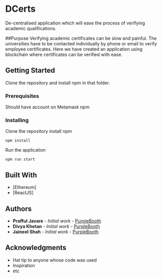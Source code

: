 # DCerts

De-centralised application which will ease the process of verifying academic qualifications.

##Purpose
Verifying academic certificates can be slow and painful. The universities have to be contacted individually by phone or email to verify employee certificates. Here we have created an application using blockchain where certificates can be verified with ease.

## Getting Started

Clone the repository and install npm in that folder.

### Prerequisites

Should have account on Metamask
npm

### Installing

Clone the repository
install npm

```
npm install
```

Run the application

```
npm run start
```

## Built With

* [Ethereum]
* [ReactJS]

## Authors

* **Prafful Javare** - *Initial work* - [PurpleBooth](https://github.com/profgrammer)
* **Divya Khetan** - *Initial work* - [PurpleBooth](https://github.com/divyakhetan)
* **Jaineel Shah** - *Initial work* - [PurpleBooth](https://github.com/Ye11ow-Flash)

## Acknowledgments

* Hat tip to anyone whose code was used
* Inspiration
* etc
